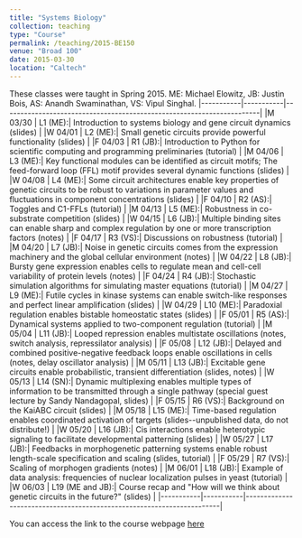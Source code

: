 ```yaml
---
title: "Systems Biology"
collection: teaching
type: "Course"
permalink: /teaching/2015-BE150
venue: "Broad 100"
date: 2015-03-30
location: "Caltech"
---
```


These classes were taught in Spring 2015. ME: Michael Elowitz, JB: Justin Bois, AS: Anandh Swaminathan, VS: Vipul Singhal. 
|-----------|-----------|-----------------------------------------------------------------------|
|M 03/30	|	L1 (ME):| Introduction to systems biology and gene circuit dynamics (slides)	|
|W 04/01	|	L2 (ME):| Small genetic circuits provide powerful functionality (slides)	|
|F 04/03	|	R1 (JB):| Introduction to Python for scientific computing and programming preliminaries (tutorial)	|
|M 04/06	|	L3 (ME):| Key functional modules can be identified as circuit motifs; The feed-forward loop (FFL) motif provides several dynamic functions (slides)	|
|W 04/08	|	L4 (ME):| Some circuit architectures enable key properties of genetic circuits to be robust to variations in parameter values and fluctuations in component concentrations (slides)	|
|F 04/10	|	R2 (AS):| Toggles and C1-FFLs (tutorial)	|
|M 04/13	|	L5 (ME):| Robustness in co-substrate competition (slides)	|
|W 04/15	|	L6 (JB):| Multiple binding sites can enable sharp and complex regulation by one or more transcription factors (notes)	|
|F 04/17	|	R3 (VS):| Discussions on robustness (tutorial)	|
|M 04/20	|	L7 (JB):| Noise in genetic circuits comes from the expression machinery and the global cellular environment (notes)	|
|W 04/22	|	L8 (JB):| Bursty gene expression enables cells to regulate mean and cell-cell variability of protein levels (notes)	|
|F 04/24	|	R4 (JB):| Stochastic simulation algorithms for simulating master equations (tutorial)	|
|M 04/27	|	L9 (ME):| Futile cycles in kinase systems can enable switch-like responses and perfect linear amplification (slides)	|
|W 04/29	|	L10 (ME):| Paradoxial regulation enables bistable homeostatic states (slides)	|
|F 05/01	|	R5 (AS):| Dynamical systems applied to two-component regulation (tutorial)	|
|M 05/04	|	L11 (JB):| Looped repression enables multistate oscillations (notes, switch analysis, repressilator analysis)	|
|F 05/08	|	L12 (JB):| Delayed and combined positive-negative feedback loops enable oscillations in cells (notes, delay oscillator analysis)	|
|M 05/11	|	L13 (JB):| Excitable gene circuits enable probabilistic, transient differentiation (slides, notes)	|
|W 05/13	|	L14 (SN):| Dynamic multiplexing enables multiple types of information to be transmitted through a single pathway (special guest lecture by Sandy Nandagopal, slides)	|
|F 05/15	|	R6 (VS):| Background on the KaiABC circuit (slides)	|
|M 05/18	|	L15 (ME):| Time-based regulation enables coordinated activation of targets (slides--unpublished data, do not distribute!)	|
|W 05/20	|	L16 (JB):| Cis interactions enable heterotypic signaling to facilitate developmental patterning (slides)	|
|W 05/27	|	L17 (JB):| Feedbacks in morphogenetic patterning systems enable robust length-scale specification and scaling (slides, tutorial)	|
|F 05/29	|	R7 (VS):| Scaling of morphogen gradients (notes)	|
|M 06/01	|	L18 (JB):| Example of data analysis: frequencies of nuclear localization pulses in yeast (tutorial)	|
|W 06/03	|	L19 (ME and JB):| Course recap and "How will we think about genetic circuits in the future?" (slides)	|
|-----------|-----------|-----------------------------------------------------------------------|

You can access the link to the course webpage [here](
https://web.archive.org/web/20190710165919/http://be150.caltech.edu/2015/index.html)
